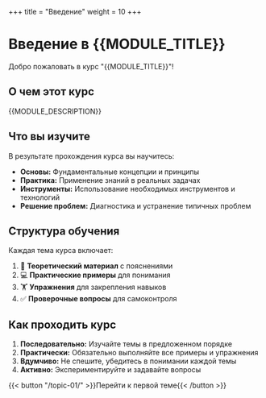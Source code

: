 +++
title = "Введение"
weight = 10
+++

# Введение в {{MODULE_TITLE}}

Добро пожаловать в курс "{{MODULE_TITLE}}"! 

## О чем этот курс

{{MODULE_DESCRIPTION}}

## Что вы изучите

В результате прохождения курса вы научитесь:

- **Основы:** Фундаментальные концепции и принципы
- **Практика:** Применение знаний в реальных задачах
- **Инструменты:** Использование необходимых инструментов и технологий
- **Решение проблем:** Диагностика и устранение типичных проблем

## Структура обучения

Каждая тема курса включает:

1. 📖 **Теоретический материал** с пояснениями
2. 💻 **Практические примеры** для понимания
3. 🏋️ **Упражнения** для закрепления навыков
4. ✅ **Проверочные вопросы** для самоконтроля

## Как проходить курс

1. **Последовательно:** Изучайте темы в предложенном порядке
2. **Практически:** Обязательно выполняйте все примеры и упражнения
3. **Вдумчиво:** Не спешите, убедитесь в понимании каждой темы
4. **Активно:** Экспериментируйте и задавайте вопросы

{{< button "/topic-01/" >}}Перейти к первой теме{{< /button >}}